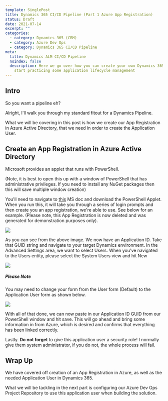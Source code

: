 ```yaml
---
template: SinglePost
title: Dynamics 365 CI/CD Pipeline (Part 1 Azure App Registration)
status: Draft
date: 2021-07-14
excerpt: ""
categories:
  - category: Dynamics 365 (CRM)
  - category: Azure Dev Ops
  - category: Dynamics 365 CI/CD Pipeline
meta:
  title: Dynamics ALM CI/CD Pipeline
  noindex: false
  description: Here we go over how you can create your own Dynamics 365 CI/CD and
    start practicing some application lifecycle management
---
```

## Intro

So you want a pipeline eh? 

Alright, I'll walk you through my standard fitout for a Dynamics Pipeline. 

What we will be covering in this post is how we create our App Registration in Azure Active Directory, that we need in order to create the Application User.

## Create an App Registration in Azure Active Directory

Microsoft provides an applet that runs with PowerShell. 

(Note, it is best to open this up with a window of PowerShell that has administrative privileges. If you need to install any NuGet packages then this will save multiple window creation)

You'll need to navigate to [this](https://docs.microsoft.com/en-us/power-platform/alm/devops-build-tools#configure-service-connections-using-a-service-principal) MS doc and download the PowerShell Applet. When you run this, it will take you through a series of login prompts and then create you an app registration, we're able to use. See below for an example. (Please note, this App Registration is now deleted and was generated for demonstration purposes only).

![](https://ucarecdn.com/ce50bd9e-9842-4765-a2a6-64809b4fc748/)

As you can see from the above image. We now have an Application ID. Take that GUID string and navigate to your target Dynamics environment. In the Advanced Settings area, we want to select Users. When you've navigated to the Users entity, please select the System Users view and hit New

![](https://ucarecdn.com/aa012ad5-804b-42da-9c7b-5148f219d6e1/)

##### Please Note

You may need to change your form from the User form (Default) to the Application User form as shown below. 

![](https://ucarecdn.com/8510971b-6458-453e-bd8a-2a6f45a077fe/)

With all of that done, we can now paste in our Application ID GUID from our PowerShell window and hit save. This will go ahead and bring some information in from Azure, which is desired and confirms that everything has been linked correctly. 

Lastly. **Do not forget** to give this application user a security role! I normally give them system administrator, if you do not, the whole process will fail.



## Wrap Up

We have covered off creation of an App Registration in Azure, as well as the needed Application User in Dynamics 365. 

What we will be tackling in the next part is configuring our Azure Dev Ops Project Repository to use this application user when building the solution.